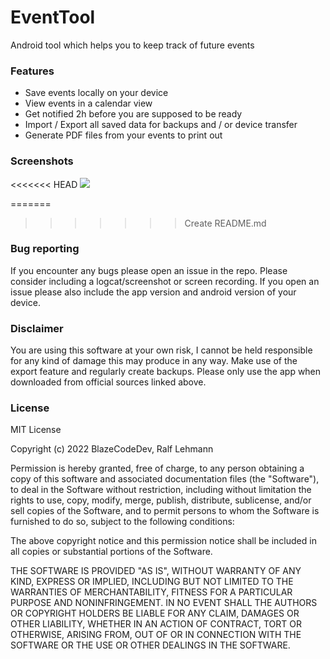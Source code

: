 # EventTool
Android tool which helps you to keep track of future events

### Features
- Save events locally on your device
- View events in a calendar view
- Get notified 2h before you are supposed to be ready
- Import / Export all saved data for backups and / or device transfer
- Generate PDF files from your events to print out

### Screenshots
<<<<<<< HEAD
<img src="screenshots.png" />

=======
>>>>>>> Create README.md

### Bug reporting
If you encounter any bugs please open an issue in the repo. Please consider including a logcat/screenshot or screen recording. If you open an issue please also include the app version and android version of your device.

### Disclaimer
You are using this software at your own risk, I cannot be held responsible for any kind of damage this may produce in any way. Make use of the export feature and regularly create backups. Please only use the app when downloaded from official sources linked above. 

### License
MIT License

Copyright (c) 2022 BlazeCodeDev, Ralf Lehmann

Permission is hereby granted, free of charge, to any person obtaining a copy of this software and associated documentation files (the "Software"), to deal in the Software without restriction, including without limitation the rights to use, copy, modify, merge, publish, distribute, sublicense, and/or sell copies of the Software, and to permit persons to whom the Software is furnished to do so, subject to the following conditions:

The above copyright notice and this permission notice shall be included in all copies or substantial portions of the Software.

THE SOFTWARE IS PROVIDED "AS IS", WITHOUT WARRANTY OF ANY KIND, EXPRESS OR IMPLIED, INCLUDING BUT NOT LIMITED TO THE WARRANTIES OF MERCHANTABILITY, FITNESS FOR A PARTICULAR PURPOSE AND NONINFRINGEMENT. IN NO EVENT SHALL THE AUTHORS OR COPYRIGHT HOLDERS BE LIABLE FOR ANY CLAIM, DAMAGES OR OTHER LIABILITY, WHETHER IN AN ACTION OF CONTRACT, TORT OR OTHERWISE, ARISING FROM, OUT OF OR IN CONNECTION WITH THE SOFTWARE OR THE USE OR OTHER DEALINGS IN THE SOFTWARE.
